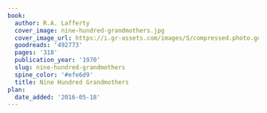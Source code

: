 ```yaml
---
book:
  author: R.A. Lafferty
  cover_image: nine-hundred-grandmothers.jpg
  cover_image_url: https://i.gr-assets.com/images/S/compressed.photo.goodreads.com/books/1281197263l/492773._SY160_.jpg
  goodreads: '492773'
  pages: '318'
  publication_year: '1970'
  slug: nine-hundred-grandmothers
  spine_color: '#efe6d9'
  title: Nine Hundred Grandmothers
plan:
  date_added: '2016-05-18'
---
```


